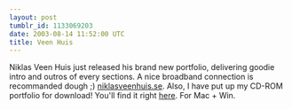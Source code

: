 ```yaml
---
layout: post
tumblr_id: 1133069203
date: 2003-08-14 11:52:00 UTC
title: Veen Huis
---
```


Niklas Veen Huis just released his brand new portfolio, delivering goodie intro and outros of every sections. A nice broadband connection is recommanded dough ;) <a href="http://niklasveenhuis.se" target="_blank">niklasveenhuis.se</a>. Also, I have put up my CD-ROM portfolio for download! You'll find it right <a href="cv.asp">here</a>. For Mac + Win.
